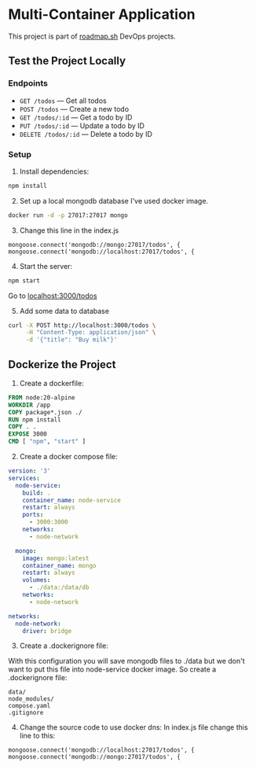 # Multi-Container Application
This project is part of [roadmap.sh](https://roadmap.sh/projects/multi-container-service) DevOps projects.


## Test the Project Locally

### Endpoints

- `GET /todos` — Get all todos
- `POST /todos` — Create a new todo
- `GET /todos/:id` — Get a todo by ID
- `PUT /todos/:id` — Update a todo by ID
- `DELETE /todos/:id` — Delete a todo by ID

### Setup
1. Install dependencies:

```bash
npm install
```

2. Set up a local mongodb database
I've used docker image.

```bash
docker run -d -p 27017:27017 mongo
```
3. Change this line in the index.js
```
mongoose.connect('mongodb://mongo:27017/todos', {
mongoose.connect('mongodb://localhost:27017/todos', {
```

4. Start the server:
```bash
npm start
```
Go to [localhost:3000/todos](http://localhost:3000/todos)

5. Add some data to database

```bash
curl -X POST http://localhost:3000/todos \
     -H "Content-Type: application/json" \
     -d '{"title": "Buy milk"}'
```

## Dockerize the Project

1. Create a dockerfile:

```dockerfile
FROM node:20-alpine
WORKDIR /app
COPY package*.json ./
RUN npm install
COPY . .
EXPOSE 3000
CMD [ "npm", "start" ]
```
2. Create a docker compose file:
```compose.yaml
version: '3'
services:
  node-service:
    build: .
    container_name: node-service
    restart: always
    ports:
      - 3000:3000
    networks:
      - node-network

  mongo:
    image: mongo:latest 
    container_name: mongo
    restart: always
    volumes:
      - ./data:/data/db
    networks:
      - node-network

networks:
  node-network:
    driver: bridge
```

3. Create a .dockerignore file:

With this configuration you will save mongodb files to ./data but we don't want to put this file into node-service docker image. So create a .dockerignore file:
```
data/
node_modules/
compose.yaml
.gitignore
```

4. Change the source code to use docker dns:
In index.js file change this line to this:
```
mongoose.connect('mongodb://localhost:27017/todos', {
mongoose.connect('mongodb://mongo:27017/todos', {
```
